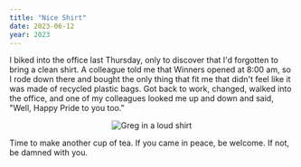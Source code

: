 ```yaml
---
title: "Nice Shirt"
date: 2023-06-12
year: 2023
---
```


I biked into the office last Thursday,
only to discover that I'd forgotten to bring a clean shirt.
A colleague told me that Winners opened at 8:00 am,
so I rode down there and bought the only thing that fit me
that didn't feel like it was made of recycled plastic bags.
Got back to work,
changed,
walked into the office,
and one of my colleagues looked me up and down and said,
"Well, Happy Pride to you too."

<div align="center">
<img src="{{'/files/2023/loud-shirt.jpg' | relative_url}}" alt="Greg in a loud shirt">
</div>

Time to make another cup of tea.
If you came in peace, be welcome.
If not, be damned with you.
